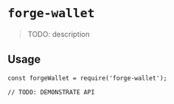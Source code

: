 # `forge-wallet`

> TODO: description

## Usage

```
const forgeWallet = require('forge-wallet');

// TODO: DEMONSTRATE API
```
